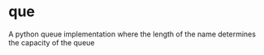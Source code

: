 # que
A python queue implementation where the length of the name determines the capacity of the queue
